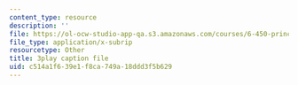 ```yaml
---
content_type: resource
description: ''
file: https://ol-ocw-studio-app-qa.s3.amazonaws.com/courses/6-450-principles-of-digital-communications-i-fall-2006/c514a1f639e1f8ca749a18ddd3f5b629_503wzjz8czs.srt
file_type: application/x-subrip
resourcetype: Other
title: 3play caption file
uid: c514a1f6-39e1-f8ca-749a-18ddd3f5b629
---
```

